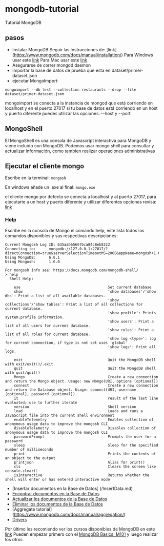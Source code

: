 # mongodb-tutorial
Tutorial MongoDB

## pasos

* Instalar MongoDB Seguir las instrucciones de: [link] (https://www.mongodb.com/docs/manual/installation/)
	Para Windows usar este [link](https://www.mongodb.com/docs/manual/tutorial/install-mongodb-on-windows/)
	Para Mac usar este [link](https://www.mongodb.com/docs/manual/tutorial/install-mongodb-on-os-x/)
* Asegurarse de correr mongod daemon
* Importar la base de datos de prueba que esta en dataset/primer-dataset.json
* ejecutar MongoImport:

```mongoimport --db test --collection restaurants --drop --file dataset/primer-dataset.json```

mongoimport se conecta a la instancia de mongod que está corriendo en localhost y en el puerto 27017
si tu base de datos está corriendo en un host y puerto diferente puedes utilizar las opciones:
--host y --port

## MongoShell

El MongoShell es una consola de Javascript interactiva para MongoDB y viene incluido con MongoDB.
Podemos usar mongo shell para consultar y actualizar información, como tambien realizar operaciones administrativas

## Ejecutar el cliente mongo

Escribe en la terminal: ```mongosh```

En windows añade un .exe al final:  ```mongo.exe```

el cliente mongo por defecto se conecta a localhost y al puerto 27017, para ejecutarte a un host y puerto diferente y utilizar
diferentes opciones revisa: [link](https://www.mongodb.com/docs/mongodb-shell/)

### Help

Escribe en la consola de Mongo el comando help, este lista todos los comandos disponibles y sus respectivas descripciones:

```
Current Mongosh Log ID:	635aab65667bca84c8eb8222
Connecting to:		mongodb://127.0.0.1:27017/?directConnection=true&serverSelectionTimeoutMS=2000&appName=mongosh+1.6.0
Using MongoDB:		6.0.1
Using Mongosh:		1.6.0

For mongosh info see: https://docs.mongodb.com/mongodb-shell/
> help
  Shell Help:

    use                                        Set current database
    show                                       'show databases'/'show dbs': Print a list of all available databases.
                                               'show collections'/'show tables': Print a list of all collections for current database.
                                               'show profile': Prints system.profile information.
                                               'show users': Print a list of all users for current database.
                                               'show roles': Print a list of all roles for current database.
                                               'show log <type>': log for current connection, if type is not set uses 'global'
                                               'show logs': Print all logs.

    exit                                       Quit the MongoDB shell with exit/exit()/.exit
    quit                                       Quit the MongoDB shell with quit/quit()
    Mongo                                      Create a new connection and return the Mongo object. Usage: new Mongo(URI, options [optional])
    connect                                    Create a new connection and return the Database object. Usage: connect(URI, username [optional], password [optional])
    it                                         result of the last line evaluated; use to further iterate
    version                                    Shell version
    load                                       Loads and runs a JavaScript file into the current shell environment
    enableTelemetry                            Enables collection of anonymous usage data to improve the mongosh CLI
    disableTelemetry                           Disables collection of anonymous usage data to improve the mongosh CLI
    passwordPrompt                             Prompts the user for a password
    sleep                                      Sleep for the specified number of milliseconds
    print                                      Prints the contents of an object to the output
    printjson                                  Alias for print()
    cls                                        Clears the screen like console.clear()
    isInteractive                              Returns whether the shell will enter or has entered interactive mode
```

* [Insertar documentos en la Base de Datos] (/InsertData.md)
* [Encontrar documentos en la Base de Datos](/findOrQuery.md)
* [Actualizar los documentos de la Base de Datos](/updateData.md)
* [Eliminar los documentos de la Base de Datos](/removeData.md)
* [Aggregate tutorial] (https://www.mongodb.com/docs/manual/aggregation/)
* [Drivers](https://www.mongodb.com/docs/drivers/drivers/)

Por último les recomiendo ver los cursos disponibles de MongoDB en este [link](https://university.mongodb.com/courses/catalog)
Pueden empezar primero con el [MongoDB Basics: M101](https://university.mongodb.com/courses/M001/about) y luego realizar los otros.